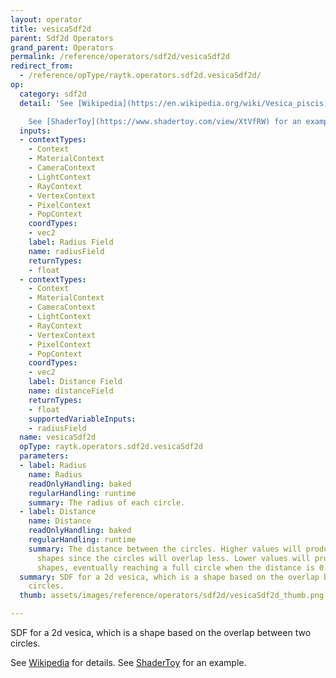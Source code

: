 ```yaml
---
layout: operator
title: vesicaSdf2d
parent: Sdf2d Operators
grand_parent: Operators
permalink: /reference/operators/sdf2d/vesicaSdf2d
redirect_from:
  - /reference/opType/raytk.operators.sdf2d.vesicaSdf2d/
op:
  category: sdf2d
  detail: 'See [Wikipedia](https://en.wikipedia.org/wiki/Vesica_piscis) for details.

    See [ShaderToy](https://www.shadertoy.com/view/XtVfRW) for an example.'
  inputs:
  - contextTypes:
    - Context
    - MaterialContext
    - CameraContext
    - LightContext
    - RayContext
    - VertexContext
    - PixelContext
    - PopContext
    coordTypes:
    - vec2
    label: Radius Field
    name: radiusField
    returnTypes:
    - float
  - contextTypes:
    - Context
    - MaterialContext
    - CameraContext
    - LightContext
    - RayContext
    - VertexContext
    - PixelContext
    - PopContext
    coordTypes:
    - vec2
    label: Distance Field
    name: distanceField
    returnTypes:
    - float
    supportedVariableInputs:
    - radiusField
  name: vesicaSdf2d
  opType: raytk.operators.sdf2d.vesicaSdf2d
  parameters:
  - label: Radius
    name: Radius
    readOnlyHandling: baked
    regularHandling: runtime
    summary: The radius of each circle.
  - label: Distance
    name: Distance
    readOnlyHandling: baked
    regularHandling: runtime
    summary: The distance between the circles. Higher values will produce thinner
      shapes since the circles will overlap less. Lower values will produce rounder
      shapes, eventually reaching a full circle when the distance is 0.
  summary: SDF for a 2d vesica, which is a shape based on the overlap between two
    circles.
  thumb: assets/images/reference/operators/sdf2d/vesicaSdf2d_thumb.png

---
```



SDF for a 2d vesica, which is a shape based on the overlap between two circles.

See [Wikipedia](https://en.wikipedia.org/wiki/Vesica_piscis) for details.
See [ShaderToy](https://www.shadertoy.com/view/XtVfRW) for an example.